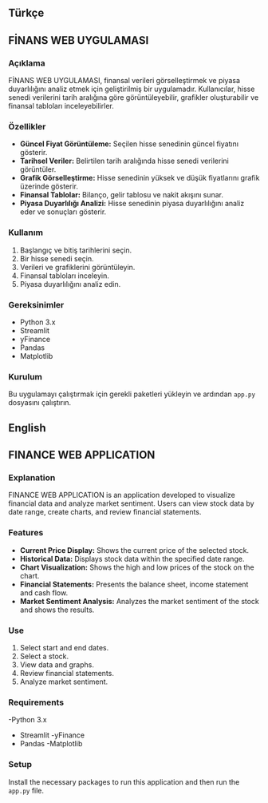 ## Türkçe
## FİNANS WEB UYGULAMASI

### Açıklama
FİNANS WEB UYGULAMASI, finansal verileri görselleştirmek ve piyasa duyarlılığını analiz etmek için geliştirilmiş bir uygulamadır. Kullanıcılar, hisse senedi verilerini tarih aralığına göre görüntüleyebilir, grafikler oluşturabilir ve finansal tabloları inceleyebilirler.

### Özellikler
- **Güncel Fiyat Görüntüleme:** Seçilen hisse senedinin güncel fiyatını gösterir.
- **Tarihsel Veriler:** Belirtilen tarih aralığında hisse senedi verilerini görüntüler.
- **Grafik Görselleştirme:** Hisse senedinin yüksek ve düşük fiyatlarını grafik üzerinde gösterir.
- **Finansal Tablolar:** Bilanço, gelir tablosu ve nakit akışını sunar.
- **Piyasa Duyarlılığı Analizi:** Hisse senedinin piyasa duyarlılığını analiz eder ve sonuçları gösterir.

### Kullanım
1. Başlangıç ve bitiş tarihlerini seçin.
2. Bir hisse senedi seçin.
3. Verileri ve grafiklerini görüntüleyin.
4. Finansal tabloları inceleyin.
5. Piyasa duyarlılığını analiz edin.

### Gereksinimler
- Python 3.x
- Streamlit
- yFinance
- Pandas
- Matplotlib

### Kurulum
Bu uygulamayı çalıştırmak için gerekli paketleri yükleyin ve ardından `app.py` dosyasını çalıştırın.

## English
## FINANCE WEB APPLICATION

### Explanation
FINANCE WEB APPLICATION is an application developed to visualize financial data and analyze market sentiment. Users can view stock data by date range, create charts, and review financial statements.

### Features
- **Current Price Display:** Shows the current price of the selected stock.
- **Historical Data:** Displays stock data within the specified date range.
- **Chart Visualization:** Shows the high and low prices of the stock on the chart.
- **Financial Statements:** Presents the balance sheet, income statement and cash flow.
- **Market Sentiment Analysis:** Analyzes the market sentiment of the stock and shows the results.

### Use
1. Select start and end dates.
2. Select a stock.
3. View data and graphs.
4. Review financial statements.
5. Analyze market sentiment.

### Requirements
-Python 3.x
- Streamlit
-yFinance
- Pandas
-Matplotlib

### Setup
Install the necessary packages to run this application and then run the `app.py` file.